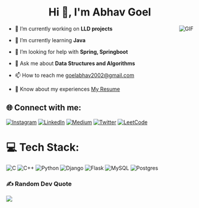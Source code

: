<h1 align="center">Hi 👋, I'm Abhav Goel</h1>
<img align="right" alt="GIF" src="https://i.pinimg.com/originals/e4/26/70/e426702edf874b181aced1e2fa5c6cde.gif" />


- 🔭 I’m currently working on **LLD projects**

- 🌱 I’m currently learning **Java**

- 🤝 I’m looking for help with **Spring, Springboot**

- 💬 Ask me about **Data Structures and Algorithms**

- 📫 How to reach me [goelabhav2002@gmail.com](mailto:goelabhav2002@gmail.com)

- 📄 Know about my experiences [My Resume](https://drive.google.com/file/d/1Pq2YYtcO_aqwWzx-iL2jZfHqNZrU4Wnr/view?usp=drive_link)

## 🌐 Connect with me:
[![Instagram](https://img.shields.io/badge/Instagram-%23E4405F.svg?logo=Instagram&logoColor=white)](https://instagram.com/abhav._) [![LinkedIn](https://img.shields.io/badge/LinkedIn-%230077B5.svg?logo=linkedin&logoColor=white)](https://linkedin.com/in/abhavgoel) [![Medium](https://img.shields.io/badge/Medium-12100E?logo=medium&logoColor=white)](https://medium.com/@abhavgoel) [![Twitter](https://img.shields.io/badge/Twitter-%231DA1F2.svg?logo=Twitter&logoColor=white)](https://twitter.com/abhavgoel) [![LeetCode](https://img.shields.io/badge/-LeetCode-FFA116.svg?logo=LeetCode&logoColor=black)](https://leetcode.com/abhavgoel)

# 💻 Tech Stack:
![C](https://img.shields.io/badge/c-%2300599C.svg?style=for-the-badge&logo=c&logoColor=white) ![C++](https://img.shields.io/badge/c++-%2300599C.svg?style=for-the-badge&logo=c%2B%2B&logoColor=white) ![Python](https://img.shields.io/badge/python-3670A0?style=for-the-badge&logo=python&logoColor=ffdd54) ![Django](https://img.shields.io/badge/django-%23092E20.svg?style=for-the-badge&logo=django&logoColor=white) ![Flask](https://img.shields.io/badge/flask-%23000.svg?style=for-the-badge&logo=flask&logoColor=white)
 ![MySQL](https://img.shields.io/badge/mysql-%2300000f.svg?style=for-the-badge&logo=mysql&logoColor=white) ![Postgres](https://img.shields.io/badge/postgres-%23316192.svg?style=for-the-badge&logo=postgresql&logoColor=white) 
### ✍️ Random Dev Quote
![](https://quotes-github-readme.vercel.app/api?type=horizontal&theme=radical)
